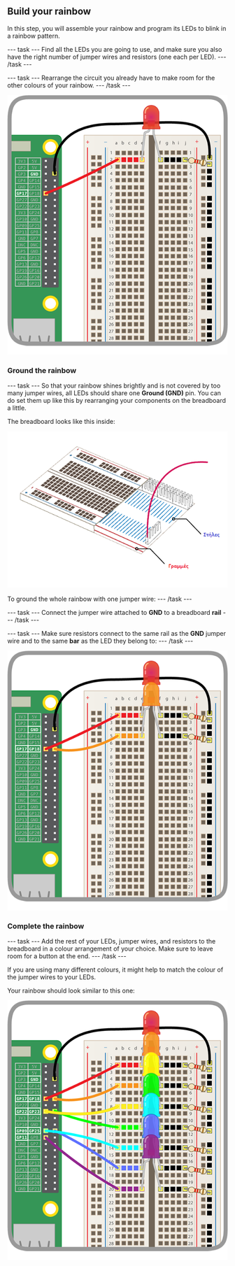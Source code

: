 ## Build your rainbow

In this step, you will assemble your rainbow and program its LEDs to blink in a rainbow pattern.

\--- task \--- Find all the LEDs you are going to use, and make sure you also have the right number of jumper wires and resistors (one each per LED). \--- /task \---

\--- task \--- Rearrange the circuit you already have to make room for the other colours of your rainbow. \--- /task \---

![Circuit Rearranged](images/oneled.png)

### Ground the rainbow

\--- task \--- So that your rainbow shines brightly and is not covered by too many jumper wires, all LEDs should share one **Ground (GND)** pin. You can do set them up like this by rearranging your components on the breadboard a little.

The breadboard looks like this inside:

![Breadboard Cross-Section](images/breadboardxsection.png)

To ground the whole rainbow with one jumper wire: \--- /task \---

\--- task \--- Connect the jumper wire attached to **GND** to a breadboard **rail** \--- /task \---

\--- task \--- Make sure resistors connect to the same rail as the **GND** jumper wire and to the same **bar** as the LED they belong to: \--- /task \---

![Adding LEDs](images/twoleds.png)

### Complete the rainbow

\--- task \--- Add the rest of your LEDs, jumper wires, and resistors to the breadboard in a colour arrangement of your choice. Make sure to leave room for a button at the end. \--- /task \---

If you are using many different colours, it might help to match the colour of the jumper wires to your LEDs.

Your rainbow should look similar to this one:

![Rainbow LEDs](images/rainbowleds.png)